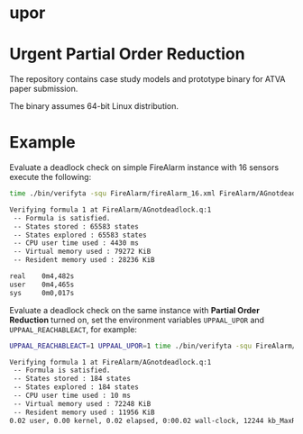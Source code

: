 # upor
Urgent Partial Order Reduction
==================================

The repository contains case study models and prototype binary for ATVA paper submission.

The binary assumes 64-bit Linux distribution.

Example
========

Evaluate a deadlock check on simple FireAlarm instance with 16 sensors execute the following:

```bash
time ./bin/verifyta -squ FireAlarm/fireAlarm_16.xml FireAlarm/AGnotdeadlock.q

Verifying formula 1 at FireAlarm/AGnotdeadlock.q:1
 -- Formula is satisfied.
 -- States stored : 65583 states
 -- States explored : 65583 states
 -- CPU user time used : 4430 ms
 -- Virtual memory used : 79272 KiB
 -- Resident memory used : 28236 KiB

real    0m4,482s
user    0m4,465s
sys     0m0,017s
```

Evaluate a deadlock check on the same instance with **Partial Order Reduction** turned on, set the environment variables `UPPAAL_UPOR` and `UPPAAL_REACHABLEACT`, for example:

```bash
UPPAAL_REACHABLEACT=1 UPPAAL_UPOR=1 time ./bin/verifyta -squ FireAlarm/fireAlarm_16.xml FireAlarm/AGnotdeadlock.q 

Verifying formula 1 at FireAlarm/AGnotdeadlock.q:1
 -- Formula is satisfied.
 -- States stored : 184 states
 -- States explored : 184 states
 -- CPU user time used : 10 ms
 -- Virtual memory used : 72248 KiB
 -- Resident memory used : 11956 KiB
0.02 user, 0.00 kernel, 0.02 elapsed, 0:00.02 wall-clock, 12244 kb_MaxRSS
```
